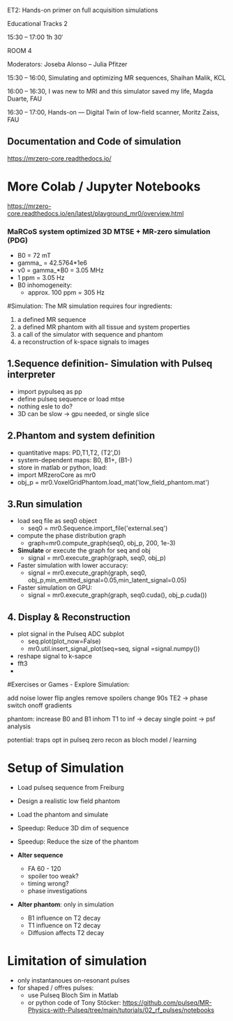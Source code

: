 ET2: Hands-on primer on full acquisition simulations
 
Educational Tracks 2

15:30 – 17:00 1h 30′

ROOM 4

Moderators: Joseba Alonso – Julia Pfitzer

15:30 – 16:00, Simulating and optimizing MR sequences, Shaihan Malik, KCL

16:00 – 16:30, I was new to MRI and this simulator saved my life, Magda Duarte, FAU

16:30 – 17:00, Hands-on — Digital Twin of low-field scanner, Moritz Zaiss, FAU

## Documentation and Code of simulation 
https://mrzero-core.readthedocs.io/

# More Colab / Jupyter Notebooks
https://mrzero-core.readthedocs.io/en/latest/playground_mr0/overview.html




### MaRCoS system optimized 3D MTSE + MR-zero simulation (PDG)
* B0 = 72 mT
* gamma_ = 42.5764*1e6
* v0 = gamma_*B0 = 3.05 MHz
* 1 ppm = 3.05 Hz
* B0 inhomogeneity:
  * approx. 100 ppm = 305 Hz
 
#Simulation:
The MR simulation requires four ingredients:

1.   a defined MR sequence
2.   a defined MR phantom with all tissue and system properties
3.   a call of the simulator with sequence and phantom
4.   a reconstruction of k-space signals to images

## 1.Sequence definition- Simulation with Pulseq interpreter
* import pypulseq as pp
* define pulseq sequence or load mtse
* nothing esle to do?
* 3D can be slow -> gpu needed, or single slice

## 2.Phantom and system definition
*   quantitative maps: PD,T1,T2, (T2',D)
*   system-dependent maps: B0, B1+, (B1-)
*   store in matlab or python, load:
  *   import MRzeroCore as mr0
  *   obj_p = mr0.VoxelGridPhantom.load_mat('low_field_phantom.mat')

## 3.Run simulation
* load seq file as seq0 object
  * seq0 = mr0.Sequence.import_file('external.seq')
* compute the phase distribution graph
  * graph=mr0.compute_graph(seq0, obj_p, 200, 1e-3)
* **Simulate** or execute the graph for seq and obj
  * signal = mr0.execute_graph(graph, seq0, obj_p)
* Faster simulation with lower accuracy:
  * signal = mr0.execute_graph(graph, seq0, obj_p,min_emitted_signal=0.05,min_latent_signal=0.05)
* Faster simulation on GPU:
  * signal = mr0.execute_graph(graph, seq0.cuda(), obj_p.cuda())

## 4. Display & Reconstruction  
* plot signal in the Pulseq ADC subplot
  * seq.plot(plot_now=False)
  * mr0.util.insert_signal_plot(seq=seq, signal =signal.numpy())
* reshape signal to k-sapce
* fft3
* 
#Exercises or Games - Explore Simulation:

add noise
lower flip angles
remove spoilers
change 90s TE2 -> phase
switch onoff gradients

phantom:
increase B0 and B1 inhom
T1 to inf -> decay
single point -> psf analysis

potential:
traps opt in pulseq zero
recon as bloch model / learning

# Setup of Simulation
*  Load pulseq sequence from Freiburg
*  Design a realistic low field phantom
*  Load the phantom and simulate
*  Speedup: Reduce 3D dim of sequence
*  Speedup: Reduce the size of the phantom

* **Alter sequence**
  * FA 60 - 120
  *  spoiler too weak?
  *  timing wrong?
  *  phase investigations
* **Alter phantom**: only in simulation
  *  B1 influence on T2 decay
  *  T1 influence on T2 decay
  *  Diffusion affects T2 decay

# Limitation of simulation
* only instantanoues on-resonant pulses
* for shaped / offres pulses:
  * use Pulseq Bloch Sim in Matlab
  * or python code of Tony Stöcker:
https://github.com/pulseq/MR-Physics-with-Pulseq/tree/main/tutorials/02_rf_pulses/notebooks






